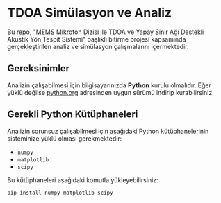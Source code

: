 # TDOA Simülasyon ve Analiz

Bu repo, "MEMS Mikrofon Dizisi ile TDOA ve Yapay Sinir Ağı Destekli Akustik Yön Tespit Sistemi" başlıklı bitirme projesi kapsamında gerçekleştirilen analiz ve simülasyon çalışmalarını içermektedir.

## Gereksinimler

Analizin çalışabilmesi için bilgisayarınızda **Python** kurulu olmalıdır. Eğer yüklü değilse [python.org](https://www.python.org/downloads/) adresinden uygun sürümü indirip kurabilirsiniz.

## Gerekli Python Kütüphaneleri

Analizin sorunsuz çalışabilmesi için aşağıdaki Python kütüphanelerinin sisteminize yüklü olması gerekmektedir:

- `numpy`
- `matplotlib`
- `scipy`

Bu kütüphaneleri aşağıdaki komutla yükleyebilirsiniz:

```bash
pip install numpy matplotlib scipy
```
